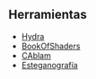 ## Herramientas

- [Hydra](https://github.com/hydra-synth/hydra)
- [BookOfShaders](https://thebookofshaders.com/?lan=es)
- [CAblam](https://cablam.solsarratea.world/)
- [Esteganografía](https://steganography.solsarratea.world/)
